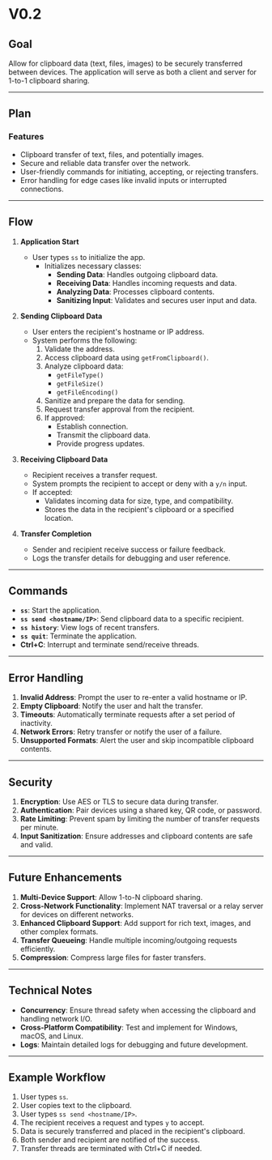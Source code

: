 # V0.2

## Goal
Allow for clipboard data (text, files, images) to be securely transferred between devices. The application will serve as both a client and server for 1-to-1 clipboard sharing.

---

## Plan
### Features
- Clipboard transfer of text, files, and potentially images.
- Secure and reliable data transfer over the network.
- User-friendly commands for initiating, accepting, or rejecting transfers.
- Error handling for edge cases like invalid inputs or interrupted connections.

---

## Flow
1. **Application Start**
   - User types `ss` to initialize the app.
     - Initializes necessary classes:
       - **Sending Data**: Handles outgoing clipboard data.
       - **Receiving Data**: Handles incoming requests and data.
       - **Analyzing Data**: Processes clipboard contents.
       - **Sanitizing Input**: Validates and secures user input and data.

2. **Sending Clipboard Data**
   - User enters the recipient's hostname or IP address.
   - System performs the following:
     1. Validate the address.
     2. Access clipboard data using `getFromClipboard()`.
     3. Analyze clipboard data:
        - `getFileType()`
        - `getFileSize()`
        - `getFileEncoding()`
     4. Sanitize and prepare the data for sending.
     5. Request transfer approval from the recipient.
     6. If approved:
        - Establish connection.
        - Transmit the clipboard data.
        - Provide progress updates.

3. **Receiving Clipboard Data**
   - Recipient receives a transfer request.
   - System prompts the recipient to accept or deny with a `y/n` input.
   - If accepted:
     - Validates incoming data for size, type, and compatibility.
     - Stores the data in the recipient's clipboard or a specified location.

4. **Transfer Completion**
   - Sender and recipient receive success or failure feedback.
   - Logs the transfer details for debugging and user reference.

---

## Commands
- **`ss`**: Start the application.
- **`ss send <hostname/IP>`**: Send clipboard data to a specific recipient.
- **`ss history`**: View logs of recent transfers.
- **`ss quit`**: Terminate the application.
- **Ctrl+C**: Interrupt and terminate send/receive threads.

---

## Error Handling
1. **Invalid Address**: Prompt the user to re-enter a valid hostname or IP.
2. **Empty Clipboard**: Notify the user and halt the transfer.
3. **Timeouts**: Automatically terminate requests after a set period of inactivity.
4. **Network Errors**: Retry transfer or notify the user of a failure.
5. **Unsupported Formats**: Alert the user and skip incompatible clipboard contents.

---

## Security
1. **Encryption**: Use AES or TLS to secure data during transfer.
2. **Authentication**: Pair devices using a shared key, QR code, or password.
3. **Rate Limiting**: Prevent spam by limiting the number of transfer requests per minute.
4. **Input Sanitization**: Ensure addresses and clipboard contents are safe and valid.

---

## Future Enhancements
1. **Multi-Device Support**: Allow 1-to-N clipboard sharing.
2. **Cross-Network Functionality**: Implement NAT traversal or a relay server for devices on different networks.
3. **Enhanced Clipboard Support**: Add support for rich text, images, and other complex formats.
4. **Transfer Queueing**: Handle multiple incoming/outgoing requests efficiently.
5. **Compression**: Compress large files for faster transfers.

---

## Technical Notes
- **Concurrency**: Ensure thread safety when accessing the clipboard and handling network I/O.
- **Cross-Platform Compatibility**: Test and implement for Windows, macOS, and Linux.
- **Logs**: Maintain detailed logs for debugging and future development.

---

## Example Workflow
1. User types `ss`.
2. User copies text to the clipboard.
3. User types `ss send <hostname/IP>`.
4. The recipient receives a request and types `y` to accept.
5. Data is securely transferred and placed in the recipient's clipboard.
6. Both sender and recipient are notified of the success.
7. Transfer threads are terminated with Ctrl+C if needed.
